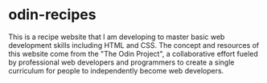 # odin-recipes
This is a recipe website that I am developing to master basic web development skills including HTML and CSS. The concept and resources of this website come from the "The Odin Project", a collaborative effort fueled by professional web developers and programmers to create a single curriculum for people to independently become web developers.
